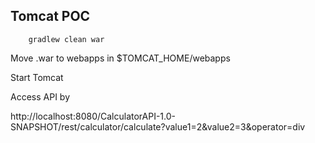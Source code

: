 ## Tomcat POC

		gradlew clean war

Move .war to webapps in $TOMCAT_HOME/webapps

Start Tomcat

Access API by

http://localhost:8080/CalculatorAPI-1.0-SNAPSHOT/rest/calculator/calculate?value1=2&value2=3&operator=div